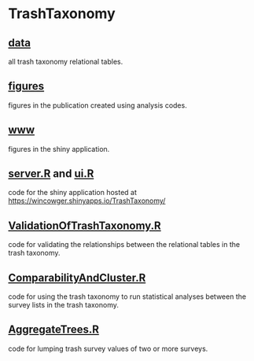 # TrashTaxonomy

## [data](data)
all trash taxonomy relational tables.

## [figures](figures)
figures in the publication created using analysis codes.

## [www](www)
figures in the shiny application.

## [server.R](server.R) and [ui.R](ui.R)
code for the shiny application hosted at https://wincowger.shinyapps.io/TrashTaxonomy/

## [ValidationOfTrashTaxonomy.R](ValidationOfTrashTaxonomy.R)
code for validating the relationships between the relational tables in the trash taxonomy.

## [ComparabilityAndCluster.R](ComparabilityAndCluster.R)
code for using the trash taxonomy to run statistical analyses between the survey lists in the trash taxonomy.

## [AggregateTrees.R](AggregateTrees.R)
code for lumping trash survey values of two or more surveys. 
